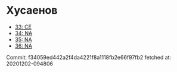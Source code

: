 # Хусаенов
- [33: CE](33.md)
- [34: NA](34.md)
- [35: NA](35.md)
- [36: NA](36.md)

Commit: f34059ed442a2f4da4221f8a1118fb2e66f97fb2
 fetched at: 20201202-094806
